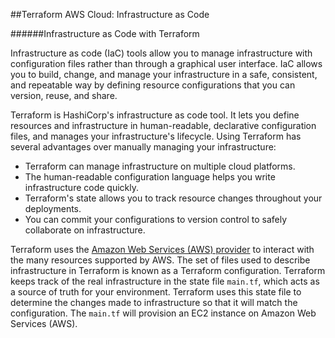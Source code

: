 ##Terraform AWS Cloud: Infrastructure as Code

######Infrastructure as Code with Terraform

Infrastructure as code (IaC) tools allow you to manage infrastructure with configuration files rather than through a graphical user interface. IaC allows you to build, change, and manage your infrastructure in a safe, consistent, and repeatable way by defining resource configurations that you can version, reuse, and share.

Terraform is HashiCorp's infrastructure as code tool. It lets you define resources and infrastructure in human-readable, declarative configuration files, and manages your infrastructure's lifecycle. Using Terraform has several advantages over manually managing your infrastructure:
- Terraform can manage infrastructure on multiple cloud platforms.
- The human-readable configuration language helps you write infrastructure code quickly.
- Terraform's state allows you to track resource changes throughout your deployments.
- You can commit your configurations to version control to safely collaborate on infrastructure.

Terraform uses the [Amazon Web Services (AWS) provider](https://registry.terraform.io/providers/hashicorp/aws/latest/docs) to interact with the many resources supported by AWS. The set of files used to describe infrastructure in Terraform is known as a Terraform configuration. Terraform keeps track of the real infrastructure in the state file `main.tf`, which acts as a source of truth for your environment. Terraform uses this state file to determine the changes made to infrastructure so that it will match the configuration. The `main.tf` will provision an EC2 instance on Amazon Web Services (AWS).